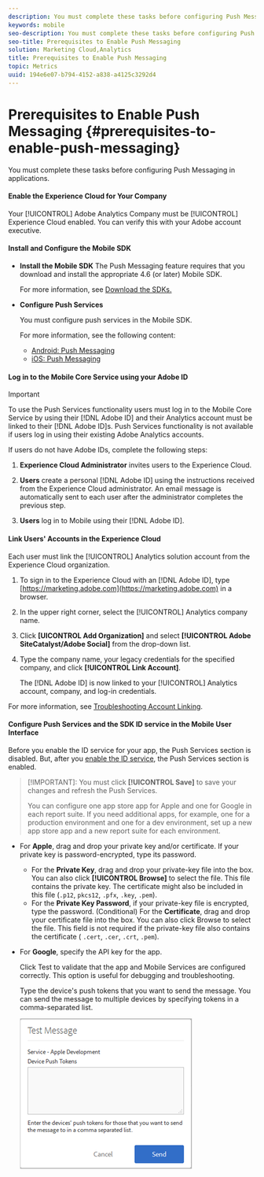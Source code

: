 ```yaml
---
description: You must complete these tasks before configuring Push Messaging in applications.
keywords: mobile
seo-description: You must complete these tasks before configuring Push Messaging in applications.
seo-title: Prerequisites to Enable Push Messaging
solution: Marketing Cloud,Analytics
title: Prerequisites to Enable Push Messaging
topic: Metrics
uuid: 194e6e07-b794-4152-a838-a4125c3292d4
---
```


# Prerequisites to Enable Push Messaging {#prerequisites-to-enable-push-messaging}

You must complete these tasks before configuring Push Messaging in applications.

#### Enable the Experience Cloud for Your Company

Your [!UICONTROL] Adobe Analytics Company must be [!UICONTROL] Experience Cloud enabled. You can verify this with your Adobe account executive.

#### Install and Configure the Mobile SDK

* **Install the Mobile SDK**
    The Push Messaging feature requires that you download and install the appropriate 4.6 (or later) Mobile SDK.

    For more information, see [Download the SDKs.](../../../c-manage-app-settings/c-mob-confg-app/t-config-analytics/download-sdk.md)

* **Configure Push Services**

    You must configure push services in the Mobile SDK.

    For more information, see the following content:

    *   [Android: Push Messaging](/help/android/messaging-main/push-messaging/push-messaging.md)
    *   [iOS: Push Messaging](/help/ios/messaging-main/push-messaging/push-messaging.md)

#### Log in to the Mobile Core Service using your Adobe ID

>[!IMPORTANT]
>
>To use the Push Services functionality users must log in to the Mobile Core Service by using their [!DNL Adobe ID] and their Analytics account must be linked to their [!DNL Adobe ID]s. Push Services functionality is not available if users log in using their existing Adobe Analytics accounts.

If users do not have Adobe IDs, complete the following steps:

1. **Experience Cloud Administrator** invites users to the Experience Cloud.

1. **Users** create a personal [!DNL Adobe ID] using the instructions received from the Experience Cloud administrator.
    An email message is automatically sent to each user after the administrator completes the previous step.

1. **Users** log in to Mobile using their [!DNL Adobe ID].

#### Link Users' Accounts in the Experience Cloud

Each user must link the [!UICONTROL] Analytics solution account from the Experience Cloud organization.

1. To sign in to the Experience Cloud with an [!DNL Adobe ID], type [https://marketing.adobe.com](https://marketing.adobe.com) in a browser.

1. In the upper right corner, select the [!UICONTROL] Analytics company name.

1. Click **[UICONTROL Add Organization]** and select **[!UICONTROL Adobe SiteCatalyst/Adobe Social]** from the drop-down list.

1. Type the company name, your legacy credentials for the specified company, and click **[!UICONTROL Link Account]**.

    The [!DNL Adobe ID] is now linked to your [!UICONTROL] Analytics account, company, and log-in credentials.

For more information, see [Troubleshooting Account Linking](https://marketing.adobe.com/resources/help/en_US/mcloud/organizations.html).

#### Configure Push Services and the SDK ID service in the Mobile User Interface

Before you enable the ID service for your app, the Push Services section is disabled. But, after you [enable the ID service](../../../c-manage-app-settings/c-mob-confg-app/t-config-visitor.md#task_568C5F05E4E044E9BCCCF91ABBA736F7), the Push Services section is enabled.

>[!IMPORTANT]: You must click **[!UICONTROL Save]** to save your changes and refresh the Push Services.
>
>You can configure one app store app for Apple and one for Google in each report suite. If you need additional apps, for example, one for a production environment and one for a dev environment, set up a new app store app and a new report suite for each environment.

* For **Apple**, drag and drop your private key and/or certificate. If your private key is password-encrypted, type its password.
  * For the **Private Key**, drag and drop your private-key file into the box. You can also click **[!UICONTROL Browse]** to select the file. This file contains the private key. The certificate might also be included in this file (`.p12`, `pkcs12`, `.pfx`, `.key`, `.pem`).
  * For the **Private Key Password**, if your private-key file is encrypted, type the password.
    (Conditional) For the **Certificate**, drag and drop your certificate file into the box. You can also click Browse to select the file.
    This field is not required if the private-key file also contains the certificate ( `.cert`, `.cer`, `.crt`, `.pem`).

* For **Google**, specify the API key for the app.

    Click Test to validate that the app and Mobile Services are configured correctly. This option is useful for debugging and troubleshooting.

    Type the device's push tokens that you want to send the message. You can send the message to multiple devices by specifying tokens in a comma-separated list.

    ![](assets/push_test_list.png)
